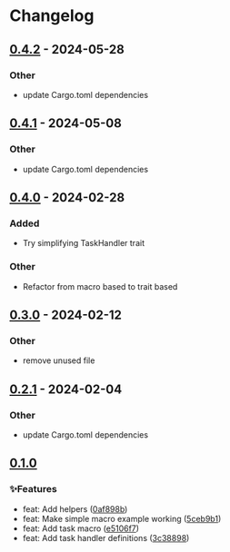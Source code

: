 # Changelog

## [0.4.2](https://github.com/leo91000/graphile_worker_rs/compare/graphile_worker_task_handler-v0.4.1...graphile_worker_task_handler-v0.4.2) - 2024-05-28

### Other
- update Cargo.toml dependencies

## [0.4.1](https://github.com/leo91000/graphile_worker_rs/compare/graphile_worker_task_handler-v0.4.0...graphile_worker_task_handler-v0.4.1) - 2024-05-08

### Other
- update Cargo.toml dependencies

## [0.4.0](https://github.com/leo91000/graphile_worker_rs/compare/graphile_worker_task_handler-v0.3.0...graphile_worker_task_handler-v0.4.0) - 2024-02-28

### Added
- Try simplifying TaskHandler trait

### Other
- Refactor from macro based to trait based

## [0.3.0](https://github.com/leo91000/graphile_worker_rs/compare/graphile_worker_task_handler-v0.2.1...graphile_worker_task_handler-v0.3.0) - 2024-02-12

### Other
- remove unused file

## [0.2.1](https://github.com/leo91000/graphile_worker_rs/compare/graphile_worker_task_handler-v0.2.0...graphile_worker_task_handler-v0.2.1) - 2024-02-04

### Other
- update Cargo.toml dependencies

## [0.1.0](https://github.com/leo91000/archimedes/releases/tag/archimedes_task_handler@0.1.0)


### ✨Features

* feat: Add helpers ([0af898b](https://github.com/leo91000/archimedes/commit/0af898b))
* feat: Make simple macro example working ([5ceb9b1](https://github.com/leo91000/archimedes/commit/5ceb9b1))
* feat: Add task macro ([e5106f7](https://github.com/leo91000/archimedes/commit/e5106f7))
* feat: Add task handler definitions ([3c38898](https://github.com/leo91000/archimedes/commit/3c38898))



